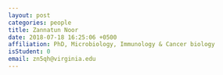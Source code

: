 ```yaml
---
layout: post
categories: people
title: Zannatun Noor
date: 2018-07-18 16:25:06 +0500
affiliation: PhD, Microbiology, Immunology & Cancer biology
isStudent: 0
email: zn5qh@virginia.edu
---
```

